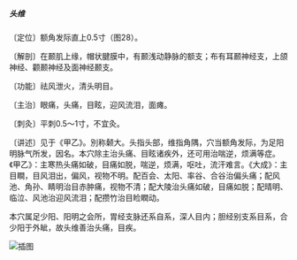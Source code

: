 ##### 头维

〔定位〕额角发际直上0.5寸（图28）。

〔解剖〕在颞肌上缘，帽状腱膜中，有颞浅动静脉的额支；布有耳颞神经支，上颌神经、颧颞神经及面神经颞支。

〔功能〕祛风泄火，清头明目。

〔主治〕眼痛，头痛，目眩，迎风流泪，面瘫。

〔刺灸〕平刺0.5〜1寸，不宜灸。

〔讲述〕见于《甲乙》。別称颡大。头指头部，维指角隅，穴当额角发际，为足阳明脉气所发，因名。本穴除主治头痛、目眩诸疾外，还可用治喘逆，烦满等症。《甲乙》：主寒热头痛如破，目痛如脱，喘逆，烦满，呕吐，流汗难言。《大成》：主目瞷，目风泪出，偏风，视物不明。配百会、太阳、率谷、合谷治偏头痛；配风池、角孙、睛明治目赤肿痛，视物不清；配大陵治头痛如破，目痛如脱；配晴明、临泣、风池治迎风流泪；配攒竹治目睑瞤动。

本穴属足少阳、阳明之会所，胃经支脉还系自系，深人目内；胆经别支系目系，合少阳于外眦，故头维善治头痛，目疾。

![插图](./img/图28.jpg)
